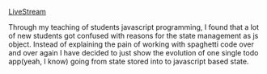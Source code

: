 [LiveStream](https://www.liveedu.tv/maxim-filimonov/RdDjn-state-management-in-js/)

Through my teaching of students javascript programming, I found that a lot of new students got confused with reasons for the state management as js object. Instead of explaining the pain of working with spaghetti code over and over again I have decided to just show the evolution of one single todo app(yeah, I know) going from state stored into to javascript based state.

